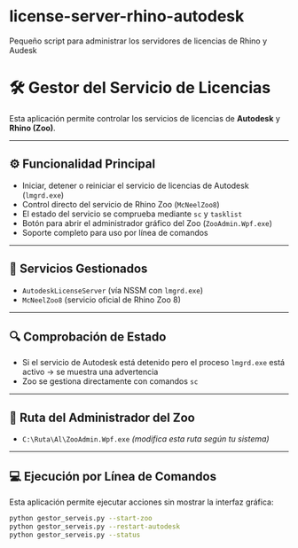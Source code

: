 # license-server-rhino-autodesk
Pequeño script para administrar los servidores de licencias de Rhino y Audesk

# 🛠️ Gestor del Servicio de Licencias

Esta aplicación permite controlar los servicios de licencias de **Autodesk** y **Rhino (Zoo)**.

---

## ⚙️ Funcionalidad Principal

- Iniciar, detener o reiniciar el servicio de licencias de Autodesk (`lmgrd.exe`)  
- Control directo del servicio de Rhino Zoo (`McNeelZoo8`)  
- El estado del servicio se comprueba mediante `sc` y `tasklist`  
- Botón para abrir el administrador gráfico del Zoo (`ZooAdmin.Wpf.exe`)  
- Soporte completo para uso por línea de comandos

---

## 🧩 Servicios Gestionados

- `AutodeskLicenseServer` (vía NSSM con `lmgrd.exe`)  
- `McNeelZoo8` (servicio oficial de Rhino Zoo 8)

---

## 🔍 Comprobación de Estado

- Si el servicio de Autodesk está detenido pero el proceso `lmgrd.exe` está activo → se muestra una advertencia  
- Zoo se gestiona directamente con comandos `sc`

---

## 📁 Ruta del Administrador del Zoo

- `C:\Ruta\Al\ZooAdmin.Wpf.exe` *(modifica esta ruta según tu sistema)*

---

## 💻 Ejecución por Línea de Comandos

Esta aplicación permite ejecutar acciones sin mostrar la interfaz gráfica:

```bash
python gestor_serveis.py --start-zoo
python gestor_serveis.py --restart-autodesk
python gestor_serveis.py --status
